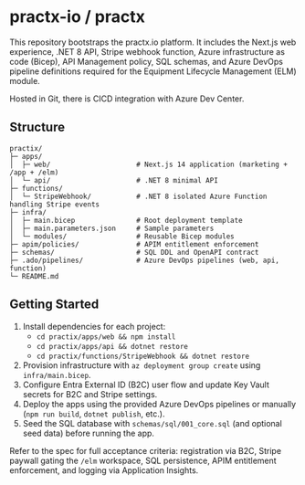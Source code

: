 # practx-io / practx

This repository bootstraps the practx.io platform. It includes the Next.js web experience, .NET 8 API, Stripe webhook function, Azure infrastructure as code (Bicep), API Management policy, SQL schemas, and Azure DevOps pipeline definitions required for the Equipment Lifecycle Management (ELM) module.

Hosted in Git, there is CICD integration with Azure Dev Center.

## Structure

```
practix/
├─ apps/
│  ├─ web/                     # Next.js 14 application (marketing + /app + /elm)
│  └─ api/                     # .NET 8 minimal API
├─ functions/
│  └─ StripeWebhook/           # .NET 8 isolated Azure Function handling Stripe events
├─ infra/
│  ├─ main.bicep               # Root deployment template
│  ├─ main.parameters.json     # Sample parameters
│  └─ modules/                 # Reusable Bicep modules
├─ apim/policies/              # APIM entitlement enforcement
├─ schemas/                    # SQL DDL and OpenAPI contract
├─ .ado/pipelines/             # Azure DevOps pipelines (web, api, function)
└─ README.md
```

## Getting Started

1. Install dependencies for each project:
   - `cd practix/apps/web && npm install`
   - `cd practix/apps/api && dotnet restore`
   - `cd practix/functions/StripeWebhook && dotnet restore`
2. Provision infrastructure with `az deployment group create` using `infra/main.bicep`.
3. Configure Entra External ID (B2C) user flow and update Key Vault secrets for B2C and Stripe settings.
4. Deploy the apps using the provided Azure DevOps pipelines or manually (`npm run build`, `dotnet publish`, etc.).
5. Seed the SQL database with `schemas/sql/001_core.sql` (and optional seed data) before running the app.

Refer to the spec for full acceptance criteria: registration via B2C, Stripe paywall gating the `/elm` workspace, SQL persistence, APIM entitlement enforcement, and logging via Application Insights.
